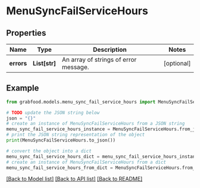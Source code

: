 # MenuSyncFailServiceHours


## Properties

Name | Type | Description | Notes
------------ | ------------- | ------------- | -------------
**errors** | **List[str]** | An array of strings of error message. | [optional] 

## Example

```python
from grabfood.models.menu_sync_fail_service_hours import MenuSyncFailServiceHours

# TODO update the JSON string below
json = "{}"
# create an instance of MenuSyncFailServiceHours from a JSON string
menu_sync_fail_service_hours_instance = MenuSyncFailServiceHours.from_json(json)
# print the JSON string representation of the object
print(MenuSyncFailServiceHours.to_json())

# convert the object into a dict
menu_sync_fail_service_hours_dict = menu_sync_fail_service_hours_instance.to_dict()
# create an instance of MenuSyncFailServiceHours from a dict
menu_sync_fail_service_hours_from_dict = MenuSyncFailServiceHours.from_dict(menu_sync_fail_service_hours_dict)
```
[[Back to Model list]](../README.md#documentation-for-models) [[Back to API list]](../README.md#documentation-for-api-endpoints) [[Back to README]](../README.md)


